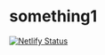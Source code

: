 # something1

[![Netlify Status](https://api.netlify.com/api/v1/badges/e33fe384-87b3-44eb-be6d-1a3a563fa79b/deploy-status)](https://app.netlify.com/projects/musical-aid/deploys)
